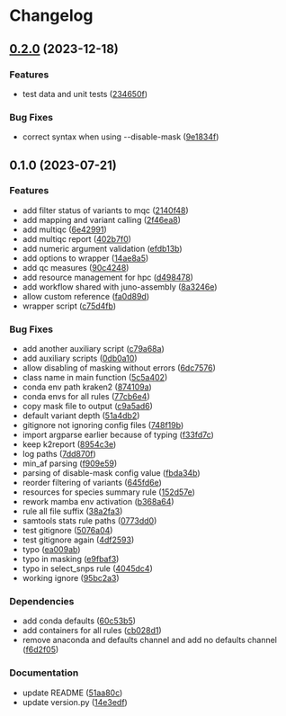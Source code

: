 # Changelog

## [0.2.0](https://github.com/RIVM-bioinformatics/juno-mapping/compare/v0.1.0...v0.2.0) (2023-12-18)


### Features

* test data and unit tests ([234650f](https://github.com/RIVM-bioinformatics/juno-mapping/commit/234650f70ec75f8745ffae59ce5db0b64509f043))


### Bug Fixes

* correct syntax when using --disable-mask ([9e1834f](https://github.com/RIVM-bioinformatics/juno-mapping/commit/9e1834ffa768916d6f0973d9cdff3459ce4731ee))

## 0.1.0 (2023-07-21)


### Features

* add filter status of variants to mqc ([2140f48](https://github.com/RIVM-bioinformatics/juno-mapping/commit/2140f48122592b8ee8b52c1903976c1b203c4a80))
* add mapping and variant calling ([2f46ea8](https://github.com/RIVM-bioinformatics/juno-mapping/commit/2f46ea8606305a44729458159255574f347cc344))
* add multiqc ([6e42991](https://github.com/RIVM-bioinformatics/juno-mapping/commit/6e4299175114d082ae0c67eb61109264cb5004d6))
* add multiqc report ([402b7f0](https://github.com/RIVM-bioinformatics/juno-mapping/commit/402b7f07f2f55b495011cb82b8128c000ad53d13))
* add numeric argument validation ([efdb13b](https://github.com/RIVM-bioinformatics/juno-mapping/commit/efdb13bd5f5082147826dc1cc85581866cfbf660))
* add options to wrapper ([14ae8a5](https://github.com/RIVM-bioinformatics/juno-mapping/commit/14ae8a561060ad0fd8fa1ab6f8bbc4ca7978fb7c))
* add qc measures ([90c4248](https://github.com/RIVM-bioinformatics/juno-mapping/commit/90c42482ef57b35c5b761d818ce9baad85f37a1b))
* add resource management for hpc ([d498478](https://github.com/RIVM-bioinformatics/juno-mapping/commit/d49847845c35425bcd7ff292c01e4c0010b252c9))
* add workflow shared with juno-assembly ([8a3246e](https://github.com/RIVM-bioinformatics/juno-mapping/commit/8a3246e34ad8bc21a014594ac204753cefb304af))
* allow custom reference ([fa0d89d](https://github.com/RIVM-bioinformatics/juno-mapping/commit/fa0d89d0ec26f8ed1f4df94247a4fc3b067cd5a8))
* wrapper script ([c75d4fb](https://github.com/RIVM-bioinformatics/juno-mapping/commit/c75d4fb25f986fb976e30b2dfc9653a48fbb72ab))


### Bug Fixes

* add another auxiliary script ([c79a68a](https://github.com/RIVM-bioinformatics/juno-mapping/commit/c79a68aeda269a9e882df6928501c53a70f4c0a0))
* add auxiliary scripts ([0db0a10](https://github.com/RIVM-bioinformatics/juno-mapping/commit/0db0a1031bbe6d512d5dde7e6b45f2c2f2ed3d0b))
* allow disabling of masking without errors ([6dc7576](https://github.com/RIVM-bioinformatics/juno-mapping/commit/6dc75762f5bbf0939f1ea45e301577c530362d43))
* class name in main function ([5c5a402](https://github.com/RIVM-bioinformatics/juno-mapping/commit/5c5a4026a4361eceea25e265102cd46b820c3f5b))
* conda env path kraken2 ([874109a](https://github.com/RIVM-bioinformatics/juno-mapping/commit/874109a703c8cc6eae58595e1a65f74eebb24ecb))
* conda envs for all rules ([77cb6e4](https://github.com/RIVM-bioinformatics/juno-mapping/commit/77cb6e427c882eb7ab3f3a3297cbf8a9b4ec8b75))
* copy mask file to output ([c9a5ad6](https://github.com/RIVM-bioinformatics/juno-mapping/commit/c9a5ad646a10e17cc27a7e8b351fbd49135c9a8d))
* default variant depth ([51a4db2](https://github.com/RIVM-bioinformatics/juno-mapping/commit/51a4db28fc2780806fa43c530d879c8d86a03e8f))
* gitignore not ignoring config files ([748f19b](https://github.com/RIVM-bioinformatics/juno-mapping/commit/748f19bc3e07067d2b0362821bf8999b675ed5dc))
* import argparse earlier because of typing ([f33fd7c](https://github.com/RIVM-bioinformatics/juno-mapping/commit/f33fd7ce97a72ca81db7ecb0711132547039fd72))
* keep k2report ([8954c3e](https://github.com/RIVM-bioinformatics/juno-mapping/commit/8954c3e2d18688c2f914efc4bc0b936b42b5ce4d))
* log paths ([7dd870f](https://github.com/RIVM-bioinformatics/juno-mapping/commit/7dd870ff0f9deeee457c7a0a46385068aff5e74a))
* min_af parsing ([f909e59](https://github.com/RIVM-bioinformatics/juno-mapping/commit/f909e59075419de59a2375773a016fc9550d5fa9))
* parsing of disable-mask config value ([fbda34b](https://github.com/RIVM-bioinformatics/juno-mapping/commit/fbda34bc2f76a0bcbf33e9e3bbec96eb82b07450))
* reorder filtering of variants ([645fd6e](https://github.com/RIVM-bioinformatics/juno-mapping/commit/645fd6e524582b5166f14425a087dd62cf38b247))
* resources for species summary rule ([152d57e](https://github.com/RIVM-bioinformatics/juno-mapping/commit/152d57e5fcdea46f68f72a095686c65d2fb75c7c))
* rework mamba env activation ([b368a64](https://github.com/RIVM-bioinformatics/juno-mapping/commit/b368a64957d2f9a090fd1819b759f77278d6353d))
* rule all file suffix ([38a2fa3](https://github.com/RIVM-bioinformatics/juno-mapping/commit/38a2fa3ca93beff0d08b28e5fae4b98cd397b36e))
* samtools stats rule paths ([0773dd0](https://github.com/RIVM-bioinformatics/juno-mapping/commit/0773dd0354379fa276154b0c91c58e0b3f100bbf))
* test gitignore ([5076a04](https://github.com/RIVM-bioinformatics/juno-mapping/commit/5076a04266cc71ef29d89f3e89c175a31cbd1eb9))
* test gitignore again ([4df2593](https://github.com/RIVM-bioinformatics/juno-mapping/commit/4df2593f970728e3c40edb914c3c86fcd62a4250))
* typo ([ea009ab](https://github.com/RIVM-bioinformatics/juno-mapping/commit/ea009ab8627c6735a12c5ebc9456883686abd294))
* typo in masking ([e9fbaf3](https://github.com/RIVM-bioinformatics/juno-mapping/commit/e9fbaf35689c1f1f5e8b3830b31576e441ce7608))
* typo in select_snps rule ([4045dc4](https://github.com/RIVM-bioinformatics/juno-mapping/commit/4045dc4274153578e75c45969d2b80efe926fa5d))
* working ignore ([95bc2a3](https://github.com/RIVM-bioinformatics/juno-mapping/commit/95bc2a3af4f331fe900ff762be8e53cada1d26c4))


### Dependencies

* add conda defaults ([60c53b5](https://github.com/RIVM-bioinformatics/juno-mapping/commit/60c53b5e5acb45e8ad44a2cea5a4ac2e441ae46d))
* add containers for all rules ([cb028d1](https://github.com/RIVM-bioinformatics/juno-mapping/commit/cb028d1ec10308c7e25c21a3a5585c2c573fe482))
* remove anaconda and defaults channel and add no defaults channel ([f6d2f05](https://github.com/RIVM-bioinformatics/juno-mapping/commit/f6d2f05bf94e853fca975d178347783ea9948630))


### Documentation

* update README ([51aa80c](https://github.com/RIVM-bioinformatics/juno-mapping/commit/51aa80c52b18e9e07a87369be6680a07c7553364))
* update version.py ([14e3edf](https://github.com/RIVM-bioinformatics/juno-mapping/commit/14e3edf334749377a7906995d5bfa0688ed9baad))
